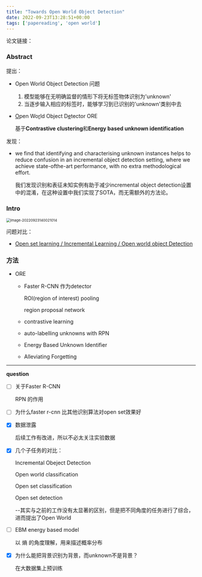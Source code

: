```yaml
---
title: "Towards Open World Object Detection"
date: 2022-09-23T13:28:51+00:00
tags: ['papereading', 'open world']
---
```

论文链接：

### Abstract

提出：

- Open World Object Detection 问题
  1.  模型能够在无明确监督的情形下将无标签物体识别为'unknown'
  1.  当逐步输入相应的标签时，能够学习到已识别的'unknown'类别中去

- <u>O</u>pen Wo<u>r</u>ld Object D<u>e</u>tector ORE

  基于**Contrastive clustering**和**Energy based unknown identification**

发现：

- we find that identifying and characterising unknown instances helps to reduce confusion in an incremental object detection setting, where we achieve state-ofthe-art performance, with no extra methodological effort.

  我们发现识别和表征未知实例有助于减少incremental object detection设置中的混淆，在这种设置中我们实现了SOTA，而无需额外的方法论。

### Intro

<img src="http://img.reedyoung.cn/image-20220923140021014.png" alt="image-20220923140021014" style="zoom: 67%;margin: 0 auto;" />

问题对比：

- <u>Open set learning / Incremental Learning / Open world object Detection</u> 

### 方法

- ORE

  - Faster R-CNN 作为detector

    ROI(region of interest) pooling

    region proposal network

  - contrastive learning

  - auto-labelling unknowns with RPN

  - Energy Based Unknown Identifier

  - Alleviating Forgetting

---

**question**

- [ ] 关于Faster R-CNN

  RPN 的作用

- [ ] 为什么faster r-cnn 比其他识别算法对open set效果好

- [x] 数据泄露

  后续工作有改进，所以不必太关注实验数据

- [x] 几个子任务的对比：

  Incremental Obeject Detection

  Open world classification

  Open set classification

  Open set detection

   --其实与之前的工作没有太显著的区别，但是把不同角度的任务进行了综合，进而提出了Open World

- [ ] EBM energy based model

  以 熵 的角度理解，用来描述概率分布

- [x] 为什么能把背景识别为背景，而unknown不是背景？

  在大数据集上预训练
